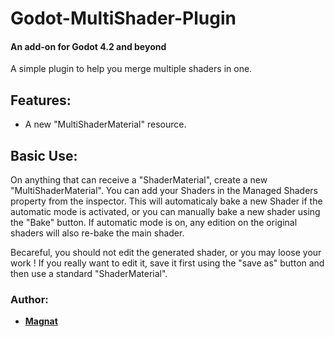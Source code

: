 # Godot-MultiShader-Plugin
#### An add-on for Godot 4.2 and beyond
A simple plugin to help you merge multiple shaders in one.

## Features:
- A new "MultiShaderMaterial" resource.

## Basic Use:
On anything that can receive a "ShaderMaterial", create a new "MultiShaderMaterial".
You can add your Shaders in the Managed Shaders property from the inspector.
This will automaticaly bake a new Shader if the automatic mode is activated, or you can manually bake a new shader using the "Bake" button.
If automatic mode is on, any edition on the original shaders will also re-bake the main shader.

Becareful, you should not edit the generated shader, or you may loose your work !
If you really want to edit it, save it first using the "save as" button and then use a standard "ShaderMaterial".

### Author:
- **[Magnat](https://github.com/TheMagnat)**
